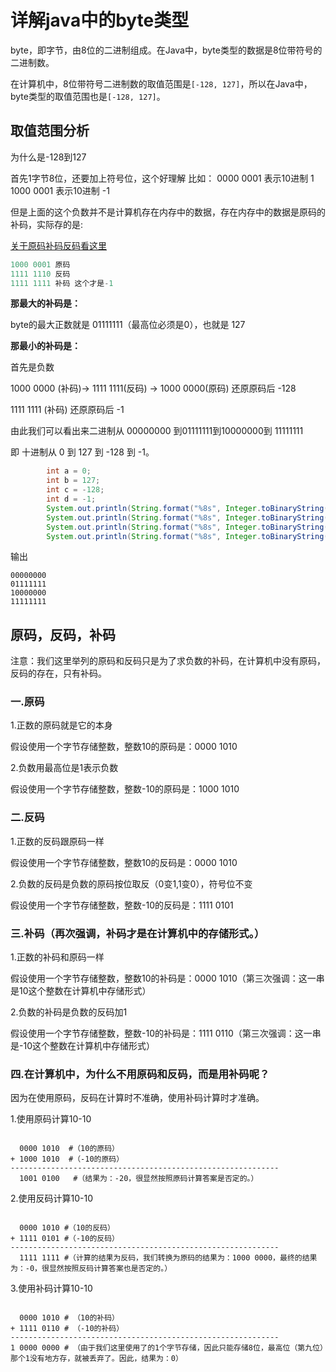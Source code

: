 # 详解java中的byte类型

byte，即字节，由8位的二进制组成。在Java中，byte类型的数据是8位带符号的二进制数。

在计算机中，8位带符号二进制数的取值范围是`[-128, 127]`，所以在Java中，byte类型的取值范围也是`[-128, 127]`。

## 取值范围分析

为什么是-128到127

首先1字节8位，还要加上符号位，这个好理解
比如：
0000 0001 表示10进制 1 
1000 0001 表示10进制 -1


但是上面的这个负数并不是计算机存在内存中的数据，存在内存中的数据是原码的补码，实际存的是:

[关于原码补码反码看这里](#原码，反码，补码)

```java
1000 0001 原码
1111 1110 反码
1111 1111 补码 这个才是-1
```

**那最大的补码是：**

byte的最大正数就是 01111111（最高位必须是0），也就是 127

**那最小的补码是：**

首先是负数

1000 0000 (补码)-> 1111 1111(反码) -> 1000 0000(原码) 还原原码后 -128

1111 1111 (补码) 还原原码后 -1

由此我们可以看出来二进制从 00000000 到01111111到10000000到 11111111

即 十进制从 0 到 127 到 -128 到 -1。

```java
        int a = 0;
        int b = 127;
        int c = -128;
        int d = -1;
        System.out.println(String.format("%8s", Integer.toBinaryString(a & 0xFF)).replace(' ', '0'));
        System.out.println(String.format("%8s", Integer.toBinaryString(b & 0xFF)).replace(' ', '0'));
        System.out.println(String.format("%8s", Integer.toBinaryString(c & 0xFF)).replace(' ', '0'));
        System.out.println(String.format("%8s", Integer.toBinaryString(d & 0xFF)).replace(' ', '0'));

```
输出
```shell
00000000
01111111
10000000
11111111
```

## 原码，反码，补码

注意：我们这里举列的原码和反码只是为了求负数的补码，在计算机中没有原码，反码的存在，只有补码。

### 一.原码

1.正数的原码就是它的本身

假设使用一个字节存储整数，整数10的原码是：0000 1010

2.负数用最高位是1表示负数

假设使用一个字节存储整数，整数-10的原码是：1000 1010



### 二.反码

1.正数的反码跟原码一样

假设使用一个字节存储整数，整数10的反码是：0000 1010

2.负数的反码是负数的原码按位取反（0变1,1变0），符号位不变

假设使用一个字节存储整数，整数-10的反码是：1111 0101



### 三.补码（再次强调，补码才是在计算机中的存储形式。）

1.正数的补码和原码一样

假设使用一个字节存储整数，整数10的补码是：0000 1010（第三次强调：这一串是10这个整数在计算机中存储形式）

2.负数的补码是负数的反码加1

假设使用一个字节存储整数，整数-10的补码是：1111 0110（第三次强调：这一串是-10这个整数在计算机中存储形式）


### 四.在计算机中，为什么不用原码和反码，而是用补码呢？

因为在使用原码，反码在计算时不准确，使用补码计算时才准确。

1.使用原码计算10-10

```shell

  0000 1010  #（10的原码）
+ 1000 1010  #（-10的原码）
------------------------------------------------------------
  1001 0100   #（结果为：-20，很显然按照原码计算答案是否定的。）

```


2.使用反码计算10-10

```shell

  0000 1010 #（10的反码）
+ 1111 0101 #（-10的反码）
------------------------------------------------------------
  1111 1111 #（计算的结果为反码，我们转换为原码的结果为：1000 0000，最终的结果为：-0，很显然按照反码计算答案也是否定的。）

```


3.使用补码计算10-10

```shell

  0000 1010 # （10的补码）
+ 1111 0110 # （-10的补码）
------------------------------------------------------------
1 0000 0000 # （由于我们这里使用了的1个字节存储，因此只能存储8位，最高位（第九位）那个1没有地方存，就被丢弃了。因此，结果为：0）


```
